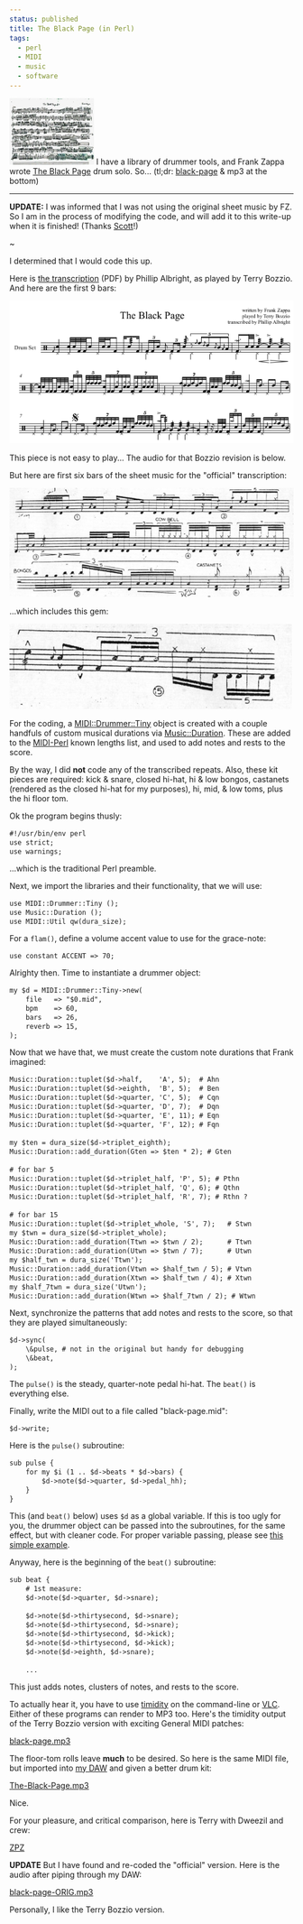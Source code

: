 ```yaml
---                                                                                                                                                                          
status: published
title: The Black Page (in Perl)
tags:
  - perl
  - MIDI
  - music
  - software
---
```


[![The-Black-Page-Original-sm.jpg](The-Black-Page-Original-sm.jpg)](The-Black-Page-Original.jpg)
I have a library of drummer tools, and Frank Zappa wrote [The Black Page](https://en.wikipedia.org/wiki/The_Black_Page) drum solo.  So... (tl;dr: [black-page](https://github.com/ology/MIDI-Drummer-Tiny/blob/master/eg/black-page) & mp3 at the bottom)

---
 **UPDATE:** I was informed that I was not using the original sheet music by FZ.  So I am in the process of modifying the code, and will add it to this write-up when it is finished! (Thanks [Scott](https://www.reddit.com/user/geoscott/)!)

~

I determined that I would code this up.

Here is [the transcription](https://polynome.net/wp-content/uploads/2020/02/Zappa-The-Black-Page-Terry-Bozzio.pdf) (PDF) by Phillip Albright, as played by Terry Bozzio. And here are the first 9 bars:

![black-page-ex.png](black-page-ex.png)

This piece is not easy to play... The audio for that Bozzio revision is below.

But here are first six bars of the sheet music for the "official" transcription:

![black-page-8-bars.png](black-page-8-bars.png)

...which includes this gem:

![holy-crap.png](holy-crap.png)

For the coding, a [MIDI::Drummer::Tiny](https://metacpan.org/pod/MIDI::Drummer::Tiny) object is created with a couple handfuls of custom musical durations via [Music::Duration](https://metacpan.org/pod/Music::Duration). These are added to the [MIDI-Perl](https://metacpan.org/dist/MIDI-Perl) known lengths list, and used to add notes and rests to the score.

By the way, I did **not** code any of the transcribed repeats. Also, these kit pieces are required: kick & snare, closed hi-hat, hi & low bongos, castanets (rendered as the closed hi-hat for my purposes), hi, mid, & low toms, plus the hi floor tom.

Ok the program begins thusly:

    #!/usr/bin/env perl
    use strict;
    use warnings;

...which is the traditional Perl preamble.

Next, we import the libraries and their functionality, that we will use:

    use MIDI::Drummer::Tiny ();
    use Music::Duration ();
    use MIDI::Util qw(dura_size);

For a `flam()`, define a volume accent value to use for the grace-note:

    use constant ACCENT => 70;

Alrighty then.  Time to instantiate a drummer object:

    my $d = MIDI::Drummer::Tiny->new(
        file   => "$0.mid",
        bpm    => 60,
        bars   => 26,
        reverb => 15,
    );

Now that we have that, we must create the custom note durations that Frank imagined:

    Music::Duration::tuplet($d->half,    'A', 5);  # Ahn
    Music::Duration::tuplet($d->eighth,  'B', 5);  # Ben
    Music::Duration::tuplet($d->quarter, 'C', 5);  # Cqn
    Music::Duration::tuplet($d->quarter, 'D', 7);  # Dqn
    Music::Duration::tuplet($d->quarter, 'E', 11); # Eqn
    Music::Duration::tuplet($d->quarter, 'F', 12); # Fqn

    my $ten = dura_size($d->triplet_eighth);
    Music::Duration::add_duration(Gten => $ten * 2); # Gten

    # for bar 5
    Music::Duration::tuplet($d->triplet_half, 'P', 5); # Pthn
    Music::Duration::tuplet($d->triplet_half, 'Q', 6); # Qthn
    Music::Duration::tuplet($d->triplet_half, 'R', 7); # Rthn ?

    # for bar 15
    Music::Duration::tuplet($d->triplet_whole, 'S', 7);   # Stwn
    my $twn = dura_size($d->triplet_whole);
    Music::Duration::add_duration(Ttwn => $twn / 2);      # Ttwn
    Music::Duration::add_duration(Utwn => $twn / 7);      # Utwn
    my $half_twn = dura_size('Ttwn');
    Music::Duration::add_duration(Vtwn => $half_twn / 5); # Vtwn
    Music::Duration::add_duration(Xtwn => $half_twn / 4); # Xtwn
    my $half_7twn = dura_size('Utwn');
    Music::Duration::add_duration(Wtwn => $half_7twn / 2); # Wtwn

Next, synchronize the patterns that add notes and rests to the score, so that they are played simultaneously:

    $d->sync(
        \&pulse, # not in the original but handy for debugging
        \&beat,
    );

The `pulse()` is the steady, quarter-note pedal hi-hat.  The `beat()` is everything else.

Finally, write the MIDI out to a file called "black-page.mid":

    $d->write;

Here is the `pulse()` subroutine:

    sub pulse {
        for my $i (1 .. $d->beats * $d->bars) {
            $d->note($d->quarter, $d->pedal_hh);
        }
    }

This (and `beat()` below) uses `$d` as a global variable. If this is too ugly for you, the drummer object can be passed into the subroutines, for the same effect, but with cleaner code.  For proper variable passing, please see [this simple example](https://github.com/ology/MIDI-Perl-HOWTO/blob/main/ex-02-02.pl).

Anyway, here is the beginning of the `beat()` subroutine:

    sub beat {
        # 1st measure:
        $d->note($d->quarter, $d->snare);

        $d->note($d->thirtysecond, $d->snare);
        $d->note($d->thirtysecond, $d->snare);
        $d->note($d->thirtysecond, $d->kick);
        $d->note($d->thirtysecond, $d->kick);
        $d->note($d->eighth, $d->snare);

        ...

This just adds notes, clusters of notes, and rests to the score.

To actually hear it, you have to use [timidity](https://timidity.sourceforge.net/) on the command-line or [VLC](https://www.videolan.org/vlc/).  Either of these programs can render to MP3 too.  Here's the timidity output of the Terry Bozzio version with exciting General MIDI patches:

[black-page.mp3](black-page.mp3)

The floor-tom rolls leave **much** to be desired.  So here is the same MIDI file, but imported into [my DAW](https://www.apple.com/logic-pro/) and given a better drum kit:

[The-Black-Page.mp3](The-Black-Page.mp3)

Nice.

For your pleasure, and critical comparison, here is Terry with Dweezil and crew:

[ZPZ](https://www.youtube.com/watch?v=aDQE82ElyJg)

**UPDATE** But I have found and re-coded the "official" version.  Here is the audio after piping through my DAW:

[black-page-ORIG.mp3](black-page-ORIG.mp3)

Personally, I like the Terry Bozzio version.
